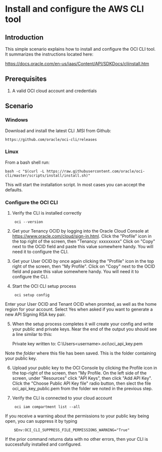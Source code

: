 # Install and configure the AWS CLI tool

## Introduction
This simple scenario explains how to install and configure the OCI CLI tool.  It summarizes the instructions located here:

https://docs.oracle.com/en-us/iaas/Content/API/SDKDocs/cliinstall.htm

## Prerequisites
1. A valid OCI cloud account and credentials

## Scenario

### Windows
Download and install the latest CLI .MSI from Github:

    https://github.com/oracle/oci-cli/releases

### Linux
From a bash shell run:

    bash -c "$(curl -L https://raw.githubusercontent.com/oracle/oci-cli/master/scripts/install/install.sh)"

This will start the installation script.  In most cases you can accept the defaults.  

### Configure the OCI CLI
1. Verify the CLI is installed correctly

        oci --version

2. Get your Tenancy OCID by logging into the Oracle Cloud Console at https://www.oracle.com/cloud/sign-in.html.  Click the "Profile" icon in the top right of the screen, then "Tenancy: xxxxxxxxx"  Click on "Copy" next to the OCID field and paste this value somewhere handy.  You will need it to configure the CLI.


3. Get your User OCID by once again clicking the "Profile" icon in the top right of the screen, then "My Profile".  Click on "Copy" next to the OCID field and paste this value somewhere handy.  You will need it to configure the CLI.

4. Start the OCI CLI setup process

        oci setup config

Enter your User OCID and Tenant OCID when promted, as well as the home region for your account.  Select Yes when asked if you want to generate a new API Signing RSA key pair.  

5. When the setup process completes it will create your config and write your public and private keys.  Near the end of the output you should see a line similar to this:

    Private key written to: C:\Users\<username>\.oci\oci_api_key.pem

Note the *folder* where this file has been saved.  This is the folder containing your public key.

6. Upload your public key to the OCI Console by clicking the Profile icon in the top-right of the screen, then "My Profile.  On the left side of the screen, under "Resources" click "API Keys", then click "Add API Key".  Click the "Choose Public API Key file" radio button, then slect the file oci_api_key_public.pem from the folder we noted in the previous step.

7. Verify the CLI is connected to your cloud account

        oci iam compartment list --all

If you receive a warning about the permissions to your public key being open, you can suppress it by typing

        $Env:OCI_CLI_SUPPRESS_FILE_PERMISSIONS_WARNING="True"

If the prior command returns data with no other errors, then your CLI is successfully installed and configured.
